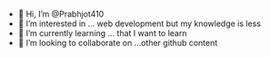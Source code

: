 - 👋 Hi, I’m @Prabhjot410
- 👀 I’m interested in ... web development but my knowledge is less
- 🌱 I’m currently learning ... that I want to learn
- 💞️ I’m looking to collaborate on ...other github content


<!---
Prabhjot410/Prabhjot410 is a ✨ special ✨ repository because its `README.md` (this file) appears on your GitHub profile.
You can click the Preview link to take a look at your changes.
--->
